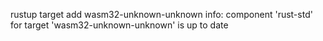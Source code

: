 rustup target add wasm32-unknown-unknown
info: component 'rust-std' for target 'wasm32-unknown-unknown' is up to date
